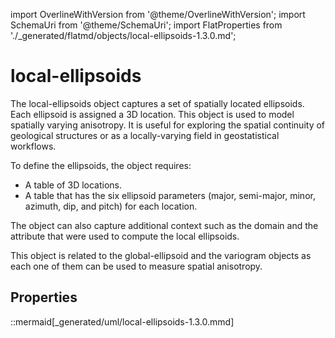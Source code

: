 import OverlineWithVersion from '@theme/OverlineWithVersion';
import SchemaUri from '@theme/SchemaUri';
import FlatProperties from './_generated/flatmd/objects/local-ellipsoids-1.3.0.md';

<OverlineWithVersion title="Geoscience Objects" version="1.3.0" badge="supported" />

# local-ellipsoids

<SchemaUri uri="schema/objects/local-ellipsoids/1.3.0/local-ellipsoids.schema.json" />

The local-ellipsoids object captures a set of spatially located ellipsoids. Each ellipsoid is assigned a 3D location. This object is used to model spatially varying anisotropy. It is useful for exploring the spatial continuity of geological structures or as a locally-varying field in geostatistical workflows.

To define the ellipsoids, the object requires:

- A table of 3D locations.
- A table that has the six ellipsoid parameters (major, semi-major, minor, azimuth, dip, and pitch) for each location.

The object can also capture additional context such as the domain and the attribute that were used to compute the local ellipsoids.

This object is related to the global-ellipsoid and the variogram objects as each one of them can be used to measure spatial anisotropy.

## Properties

<FlatProperties />

::mermaid[_generated/uml/local-ellipsoids-1.3.0.mmd]
